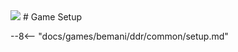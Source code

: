 <img class="header-logo" src="/img/bemani/ddr/world/logo.png">
# Game Setup

--8<-- "docs/games/bemani/ddr/common/setup.md"